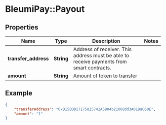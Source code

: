 # BleumiPay::Payout

## Properties

Name | Type | Description | Notes
------------ | ------------- | ------------- | -------------
**transfer_address** | **String** | Address of receiver. This address must be able to receive payments from smart contracts. | 
**amount** | **String** | Amount of token to transfer | 

## Example

```json
{
    "transferAddress": "0xD15BDD17175825742A5904b21008dd3A019a060E",
    "amount": "1"
}
```